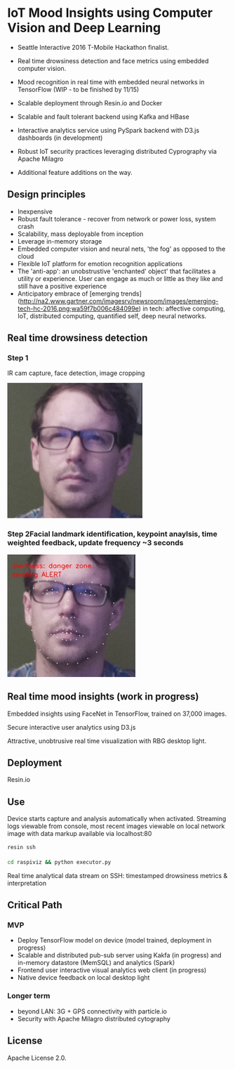 
# IoT Mood Insights using Computer Vision and Deep Learning

* Seattle Interactive 2016 T-Mobile Hackathon finalist.
* Real time drowsiness detection and face metrics using embedded computer vision. 
* Mood recognition in real time with embedded neural networks in TensorFlow (WIP - to be finished by 11/15)
* Scalable deployment through Resin.io and Docker 
* Scalable and fault tolerant backend using Kafka and HBase
* Interactive analytics service using PySpark backend with D3.js dashboards (in development)
* Robust IoT security practices leveraging distributed Cyprography via Apache Milagro 

* Additional feature additions on the way.

## Design principles
 
  * Inexpensive
  * Robust fault tolerance - recover from network or power loss, system crash
  * Scalability, mass deployable from inception
  * Leverage in-memory storage
  * Embedded computer vision and neural nets, 'the fog' as opposed to the cloud
  * Flexible IoT platform for emotion recognition applications
  * The 'anti-app': an unobstrustive 'enchanted' object' that facilitates a utility or experience. User can engage as much or little as they like and still have a positive experience
  * Anticipatory embrace of [emerging trends] (http://na2.www.gartner.com/imagesrv/newsroom/images/emerging-tech-hc-2016.png;wa59f7b006c484099e) in tech: affective computing, IoT, distributed computing, quantified self, deep neural networks.




## Real time drowsiness detection

### Step 1
IR cam capture, face detection, image cropping

![Alt text](/images/snapcrop.jpg?raw=true "So tired..") 

### Step 2Facial landmark identification, keypoint anaylsis, time weighted feedback, update frequency ~3 seconds

![Alt text](/images/alert.jpg?raw=true "alert!") 


## Real time mood insights (work in progress)

Embedded insights using FaceNet in TensorFlow, trained on 37,000 images.

Secure interactive user analytics using D3.js

Attractive, unobtrusive real time visualization with RBG desktop light.


## Deployment

Resin.io

## Use


Device starts capture and analysis automatically when activated. Streaming logs viewable from console, most recent images viewable on local network image with data markup available via localhost:80

```bash 
resin ssh

cd raspiviz && python executor.py
```


Real time analytical data stream on SSH: timestamped drowsiness metrics & interpretation



## Critical Path

### MVP
  * Deploy TensorFlow model on device (model trained, deployment in progress)
  * Scalable and distributed pub-sub server using Kakfa (in progress) and in-memory datastore (MemSQL) and analytics (Spark)
  * Frontend user interactive visual analytics web client (in progress) 
  * Native device feedback on local desktop light
  
### Longer term
  * beyond LAN: 3G + GPS connectivity with particle.io
  * Security with Apache Milagro distributed cytography


## License 
Apache License 2.0.
